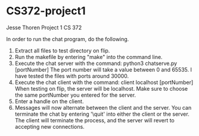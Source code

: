 # CS372-project1

Jesse Thoren
Project 1
CS 372

In order to run the chat program, do the following.

1. Extract all files to test directory on flip.
2. Run the makefile by entering "make" into the command line.
3. Execute the chat server with the command:
      python3 chatserve.py [portNumber]
   The port number will take a value between 0 and 65535.
   I have tested the files with ports around 30000.
4. Execute the chat client with the command:
      client localhost [portNumber]
   When testing on flip, the server will be localhost.
   Make sure to choose the same portNumber you entered for the server.
5. Enter a handle on the client.
6. Messages will now alternate between the client and the server.
   You can terminate the chat by entering '\quit' into either the client
   or the server. The client will terminate the process, and the server will
   revert to accepting new connections.
